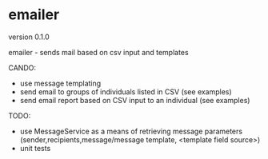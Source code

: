 emailer
=======

version 0.1.0

emailer - sends mail based on csv input and templates

CANDO:

- use message templating
- send email to groups of individuals listed in CSV (see examples)
- send email report based on CSV input to an individual (see examples)

TODO:

- use MessageService as a means of retrieving message parameters
  (sender,recipients,message/message template, \<template field source\>)
- unit tests
